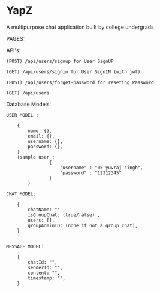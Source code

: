 # YapZ
A multipurpose chat application built by college undergrads

PAGES:

    
    

API's:

    (POST) /api/users/signup for User SignUP
    
    (GET) /api/users/signin for User SignIN (with jwt) 
    
    (POST) /api/users/forget-password for reseting Password
    
    (GET) /api/users


Database Models:

    USER MODEL :
    
        {
            name: {},
            email: {},
            username: {},
            password: {},
        }
        (sample user : 
                    {
                        "username" : "05-yuvraj-singh",
                        "password" : "12312345"
                    }
            )

    CHAT MODEL:

        {
            chatName: "" ,
            isGroupChat: (true/false) , 
            users: [],
            groupAdminID: (none if not a group chat),      
        }


    MESSAGE MODEL:

        {
            chatId: "",
            senderId: "",
            content: "",
            timestamp: "",      
        }